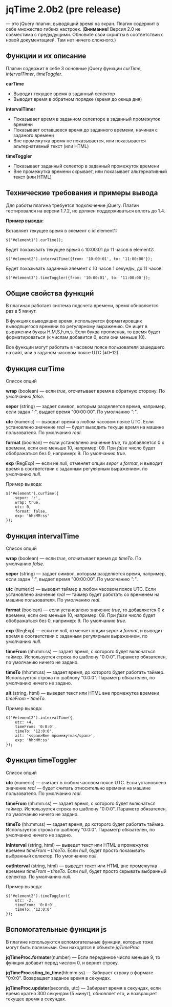 jqTime 2.0b2 (pre release)
==========================

— это jQuery плагин, выводящий время на экран. Плагин содержит в себе множество гибких настроек.
(**Внимание!** Версия 2.0 не совместима с предыдущими. Обновите свои скрипты в соответствии с новой документацией. Там нет ничего сложного.)

Функции и их описание
---------------------

Плагин содержит в себе 3 основные jQuery функции *curTime*, *intervalTimer*, *timeToggler*.

**curTime**

- Выводит текущее время в заданный селектор
- Выводит время в обратном порядке (время до окнца дня)

**intervalTimer**

- Показывает время в заданном селекторе в заданный промежуток времени
- Показывает оставшееся время до заданного времени, начиная с заданого времени
- Вне промежутка время не показывается, или показывается альтернативный текст (или HTML)

**timeToggler**

- Показывает заданный селектор в заданный промежуток времени
- Вне промежутка времени скрывает, или показывает альтернативный текст (или HTML)

Технические требования и примеры вывода
---------------------------------------

Для работы плагина требуется подключение jQuery. Плагин тестировался на версии 1.7.2, но должен поддерживаться вплоть до 1.4.

**Пример вывода:**

Вставляет текущее время в элемент с id element1:

`$('#element1').curTime();`

Будет показывать текущее время с 10:00:01 до 11 часов в element2:
	
`$('#element2').intervalTime({from: '10:00:01', to: '11:00:00'});`

Будет показывать заданный элемент с 10 часов 1 секунды, до 11 часов:
	
`$('#element3').timeToggler({from: '10:00:01', to: '11:00:00'});`

Общие свойства функций
----------------------

В плагинах работает система подсчета времени, время обновляется раз в 5 минут.

В функциях выводящих время, используется форматировщик выводящегося времени по регулярному выражению. Он ищет в выражении буквы H,M,S,h,m,s. Если буква прописная, то время будет форматироваться (к числам добавится 0, если они меньше 10).

Все функции могут работать в часовом поясе пользователя зашедшего на сайт, или в заданом часовом поясе UTC (±0–12).

Функция curTime
---------------

Список опций

**wrap** (boolean) — если *true*, отсчитывает время в обратную сторону. По умолчанию *false*.

**sepor** (string) — задает символ, которым разделяется время, например, если задан ":", выдает время "00:00:00". По умолчанию *":"*.

**utc** (numeric) — выводит время в любом часовом поясе UTC. Если установлено значение *real* — будет выводить текуще время на машине пользователя. По умолчанию *real*.

**format** (boolean) — если установлено значение *true*, то добавляется 0 к времени, если оно меньше 10, например: 09. При *false* число будет обображаться без 0, например: 9. По умолчанию *true*.

**exp** (RegExp) — если не *null*, отменяет опции *sepor* и *format*, и выводит время в соответствии с заданным регулярным выражением. по умолчанию *null*.

Пример вывода:

	$('#element').curTime({
		sepor: ':',
		wrap: true,
		utc: 0,
		format: false,
		exp: 'hh:MM:ss'
	});

Функция intervalTime
--------------------

Список опций

**wrap** (boolean) — если *true*, отсчитывает время до *timeTo*. По умолчанию *false*.

**sepor** (string) — задает символ, которым разделяется время, например, если задан ":", выдает время "00:00:00". По умолчанию *":"*.

**utc** (numeric) — выводит таймер в любом часовом поясе UTC. Если установлено значение *real* — таймер будет работать со временем на машине пользователя. По умолчанию *real*.

**format** (boolean) — если установлено значение *true*, то добавляется 0 к времени, если оно меньше 10, например: 09. При *false* число будет обображаться без 0, например: 9. По умолчанию *true*.

**exp** (RegExp) — если не *null*, отменяет опции *sepor* и *format*, и выводит время в соответствии с заданным регулярным выражением. по умолчанию *null*.

**timeFrom** (hh:mm:ss) — задает время, с которого будет включаться таймер. Используется строка по шаблону "0:0:0". Параметр обязателен, по умолчанию ничего не задано.

**timeTo** (hh:mm:ss) — задает время, до которого будет работать таймер. Используется строка по шаблону "0:0:0". Параметр обязателен, по умолчанию ничего не задано.

**alt** (string, html) — выведет текст или HTML вне промежутка времени *timeFrom – timeTo*.

Пример вывода:

	$('#element2').intervalTime({
		utc: +4,
		timeFrom: '0:0:0',
		timeTo: '12:0:0',
		alt: '<span>Вне промежутка</span>',
		exp: 'hh:MM:ss'
	});

Функция timeToggler
-------------------

Список опций

**utc** (numeric) — считает в любом часовом поясе UTC. Если установлено значение *real* — будет считать относительно времени на машине пользователя. По умолчанию *real*.

**timeFrom** (hh:mm:ss) — задает время, с которого будет включаться таймер. Используется строка по шаблону "0:0:0". Параметр обязателен, по умолчанию ничего не задано.

**timeTo** (hh:mm:ss) — задает время, до которого будет работать таймер. Используется строка по шаблону "0:0:0". Параметр обязателен, по умолчанию ничего не задано.

**inInterval** (string, html) — выведет текст или HTML в промежутке времени *timeFrom – timeTo*. Если *null*, будет просто показывать выбранный селектор. По умолчанию *null*.

**outInterval** (string, html) — выведет текст или HTML вне промежутка времени *timeFrom – timeTo*. Если *null*, будет просто скрывать выбранный селектор. По умолчанию *null*.

Пример вывода:

	$('#element2').timeToggler({
		utc: -2,
		timeFrom: '0:0:0',
		timeTo: '12:0:0'
	});

Вспомогательные функции js
--------------------------

В плагине используются вспомогательные функции, которые тоже могут быть полезными. Они находятся в объекте *jqTimeProc*

**jqTimeProc.formater**(number) — Если переданное число меньше 9, то функция добавит перед числом 0, и вернет строку.

**jqTimeProc.sting_to_time**(hh:mm:ss) — Забирает строку в формате "0:0:0". Возвращает заданое время в секундах.

**jqTimeProc.updater**(seconds, utc) — Забирает время в секундах, если время кратно 300 секундам (5 минут), обновляет его, и возвращает текущее время в секундах.
